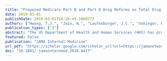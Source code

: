 ```yaml
---
title: "Proposed Medicare Part B and Part D Drug Reforms on Total Drug Spending and Cost-Sharing for Prescription Drugs. Comparison with Other High-Income Countries."
date: 2019-03-01
publishDate: 2019-03-01T16:26:43.106027Z
authors: ["Hwang, T.J.", "Jain, N.", "Laufenburger, J.C.", "Vokinger, K.N.", "Kesselheim, A.S."] 
publication_types: ["2"]
abstract: "The US Department of Health and Human Services (HHS) has proposed to reform drug pricing in Medicare Part B, which primarily covers physician-administered drugs and biologic agents. One HHS proposal would shift coverage of certain drugs from Medicare Part B to Part D, which is administered by private prescription drug plans."
featured: False
publication: "JAMA Internal Medicine"
url_pdf: "https://scholar.google.com/scholar_url?url=https://jamanetwork.com/journals/jamainternalmedicine/articlepdf/2720128/jamainternal_hwang_2019_oi_180109.pdf&hl=en&sa=T&oi=ucasa&ct=usl&ei=GbmuX8XIJ_2Jy9YP3cyryAE&scisig=AAGBfm1sgQHAeXV2I41GcK-IltAlstpIhw"
doi: "10.1001/ jamainternmed.2018.6417"
---
```

